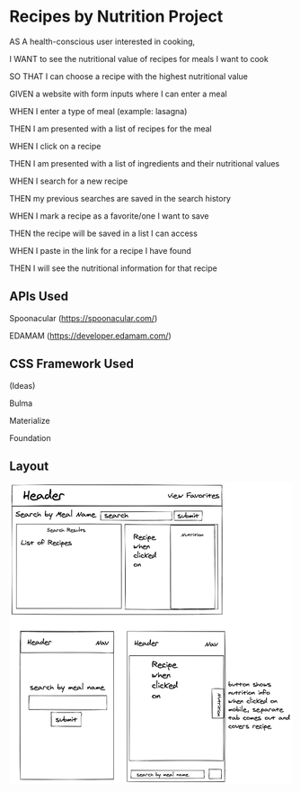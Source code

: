 # Recipes by Nutrition Project

AS A health-conscious user interested in cooking,

I WANT to see the nutritional value of recipes for meals I want to cook

SO THAT I can choose a recipe with the highest nutritional value


GIVEN a website with form inputs where I can enter a meal

WHEN I enter a type of meal (example: lasagna)

THEN I am presented with a list of recipes for the meal

WHEN I click on a recipe

THEN I am presented with a list of ingredients and their nutritional values

WHEN I search for a new recipe

THEN my previous searches are saved in the search history

WHEN I mark a recipe as a favorite/one I want to save

THEN the recipe will be saved in a list I can access

WHEN I paste in the link for a recipe I have found

THEN I will see the nutritional information for that recipe


## APIs Used

Spoonacular (https://spoonacular.com/)

EDAMAM (https://developer.edamam.com/)


## CSS Framework Used

(Ideas)

Bulma

Materialize

Foundation

## Layout

![website layout](https://raw.githubusercontent.com/mercspring/recipes-by-nutrition/dev/layout.png)

